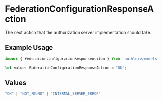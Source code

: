 # FederationConfigurationResponseAction

The next action that the authorization server implementation should take.

## Example Usage

```typescript
import { FederationConfigurationResponseAction } from "authlete/models";

let value: FederationConfigurationResponseAction = "OK";
```

## Values

```typescript
"OK" | "NOT_FOUND" | "INTERNAL_SERVER_ERROR"
```